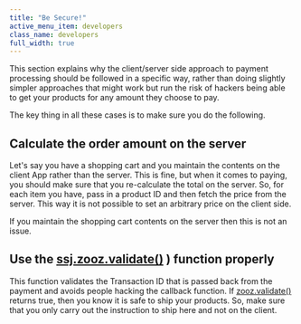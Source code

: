```yaml
---
title: "Be Secure!"
active_menu_item: developers
class_name: developers
full_width: true
---
```



This section explains why the client/server side approach to payment processing should be followed in a specific way, rather than doing slightly simpler approaches that might work but run the risk of hackers being able to get your products for any amount they choose to pay.

The key thing in all these cases is to make sure you do the following.

## Calculate the order amount on the server

Let's say you have a shopping cart and you maintain the contents on the client App rather than the server. This is fine, but when it comes to paying, you should make sure that you re-calculate the total on the server. So, for each item you have, pass in a product ID and then fetch the price from the server. This way it is not possible to set an arbitrary price on the client side.

If you maintain the shopping cart contents on the server then this is not an issue.

## Use the [ssj.zooz.validate()](../../../scripting-apis/server-side-api/ssj-object/credit-card-payments/validate) ) function properly

This function validates the Transaction ID that is passed back from the payment and avoids people hacking the callback function. If [zooz.validate()](../../../scripting-apis/server-side-api/ssj-object/credit-card-payments/validate) returns true, then you know it is safe to ship your products. So, make sure that you only carry out the instruction to ship here and not on the client.
